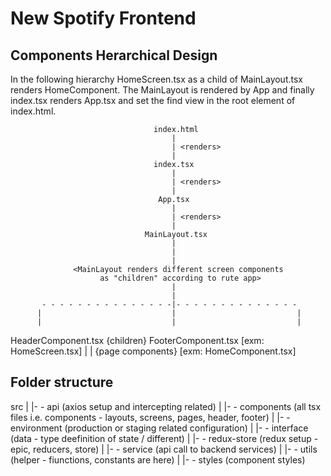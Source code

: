 # New Spotify Frontend

## Components Herarchical Design

In the following hierarchy HomeScreen.tsx as a child of MainLayout.tsx renders HomeComponent.
The MainLayout is rendered by App and finally index.tsx renders App.tsx and set the find view
in the root element of index.html. 

                                    index.html
                                        |
                                        | <renders>
                                        |
                                    index.tsx
                                        |
                                        | <renders>
                                        |
                                     App.tsx
                                        |
                                        | <renders>
                                        |
                                  MainLayout.tsx
                                        |
                                        |
                                        |
                  <MainLayout renders different screen components 
                        as "children" according to rute app>
                                        |
                                        |
           - - - - - - - - - - - - - - -|- - - - - - - - - - - - - - 
          |                             |                           |
          |                             |                           |
  HeaderComponent.tsx               {children}               FooterComponent.tsx
                              [exm: HomeScreen.tsx]
                                        |
                                        |
                                {page components}
                              [exm: HomeComponent.tsx]

## Folder structure

 src
  |
  |- - api (axios setup and intercepting related)
  |
  |- - components (all tsx files i.e. components - layouts, screens, pages, header, footer)
  |
  |- - environment (production or staging related configuration)
  |
  |- - interface (data - type deefinition of state / different)
  |
  |- - redux-store (redux setup - epic, reducers, store)
  |
  |- - service (api call to backend services)
  |
  |- - utils (helper - fiunctions, constants are here)
  |
  |- - styles (component styles)